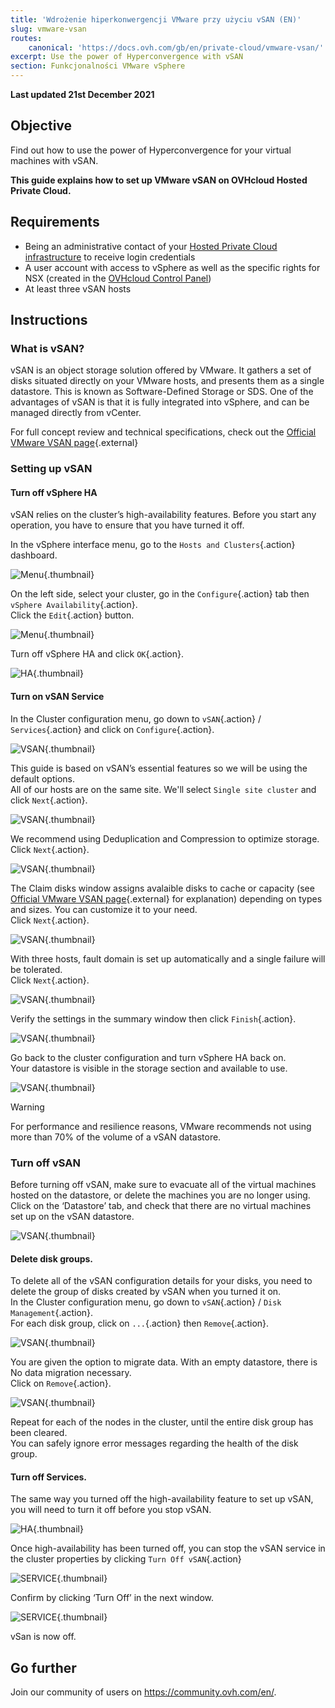 ```yaml
---
title: 'Wdrożenie hiperkonwergencji VMware przy użyciu vSAN (EN)'
slug: vmware-vsan
routes:
    canonical: 'https://docs.ovh.com/gb/en/private-cloud/vmware-vsan/'
excerpt: Use the power of Hyperconvergence with vSAN
section: Funkcjonalności VMware vSphere
---
```


**Last updated 21st December 2021**

## Objective

Find out how to use the power of Hyperconvergence for your virtual machines with vSAN.

**This guide explains how to set up VMware vSAN on OVHcloud Hosted Private Cloud.**

## Requirements

- Being an administrative contact of your [Hosted Private Cloud infrastructure](https://www.ovhcloud.com/pl/enterprise/products/hosted-private-cloud/) to receive login credentials
- A user account with access to vSphere as well as the specific rights for NSX (created in the [OVHcloud Control Panel](https://www.ovh.com/auth/?action=gotomanager&from=https://www.ovh.pl/&ovhSubsidiary=pl))
- At least three vSAN hosts

## Instructions

### What is vSAN?

vSAN is an object storage solution offered by VMware. It gathers a set of disks situated directly on your VMware hosts, and presents them as a single datastore. This is known as Software-Defined Storage or SDS. One of the advantages of vSAN is that it is fully integrated into vSphere, and can be managed directly from vCenter.

For full concept review and technical specifications, check out the [Official VMware VSAN page](https://docs.vmware.com/en/VMware-vSphere/6.7/com.vmware.vsphere.vsan-planning.doc/GUID-18F531E9-FF08-49F5-9879-8E46583D4C70.html){.external}

### Setting up vSAN

#### Turn off vSphere HA

vSAN relies on the cluster’s high-availability features. Before you start any operation, you have to ensure that you have turned it off.

In the vSphere interface menu, go to the `Hosts and Clusters`{.action} dashboard.

![Menu](images/en01hosts.png){.thumbnail}

On the left side, select your cluster, go in the `Configure`{.action} tab then `vSphere Availability`{.action}.<br>
Click the `Edit`{.action} button.

![Menu](images/en02cluster.png){.thumbnail}

Turn off vSphere HA and click `OK`{.action}.

![HA](images/en03ha.png){.thumbnail}

#### Turn on vSAN Service

In the Cluster configuration menu, go down to `vSAN`{.action} / `Services`{.action} and click on `Configure`{.action}.

![VSAN](images/en04vsan.png){.thumbnail}

This guide is based on vSAN’s essential features so we will be using the default options.<br>
All of our hosts are on the same site. We'll select `Single site cluster` and click `Next`{.action}.

![VSAN](images/en05vsantype.png){.thumbnail}

We recommend using Deduplication and Compression to optimize storage.<br>
Click `Next`{.action}.

![VSAN](images/en06vsanservices.png){.thumbnail}


The Claim disks window assigns avalaible disks to cache or capacity (see [Official VMware VSAN page](https://docs.vmware.com/en/VMware-vSphere/6.7/com.vmware.vsphere.vsan-planning.doc/GUID-18F531E9-FF08-49F5-9879-8E46583D4C70.html){.external} for explanation) depending on types and sizes. You can customize it to your need.<br>
Click `Next`{.action}.

![VSAN](images/en07vsanclaim.png){.thumbnail}

With three hosts, fault domain is set up automatically and a single failure will be tolerated.<br>
Click `Next`{.action}.

![VSAN](images/en08vsanfault.png){.thumbnail}

Verify the settings in the summary window then click `Finish`{.action}.

![VSAN](images/en09vsanready.png){.thumbnail}

Go back to the cluster configuration and turn vSphere HA back on.<br>
Your datastore is visible in the storage section and available to use.

![VSAN](images/en10vsandata.png){.thumbnail}

> [!warning]
>
> For performance and resilience reasons, VMware recommends not using more than 70% of the volume of a vSAN datastore.
>

### Turn off vSAN

Before turning off vSAN, make sure to evacuate all of the virtual machines hosted on the datastore, or delete the machines you are no longer using.
Click on the ‘Datastore’ tab, and check that there are no virtual machines set up on the vSAN datastore.

![VSAN](images/en11vsanvm.png){.thumbnail}

#### Delete disk groups.

To delete all of the vSAN configuration details for your disks, you need to delete the group of disks created by vSAN when you turned it on.<br>
In the Cluster configuration menu, go down to `vSAN`{.action} / `Disk Management`{.action}.<br>
For each disk group, click on `...`{.action} then `Remove`{.action}.<br>

![VSAN](images/en12vsanremove.png){.thumbnail}

You are given the option to migrate data. With an empty datastore, there is No data migration necessary.<br>
Click on `Remove`{.action}.

![VSAN](images/en13vsanmig.png){.thumbnail}

Repeat for each of the nodes in the cluster, until the entire disk group has been cleared.<br>
You can safely ignore  error messages regarding the health of the disk group.

#### Turn off Services.

The same way you turned off the high-availability feature to set up vSAN, you will need to turn it off before you stop vSAN.

![HA](images/en03ha.png){.thumbnail}

Once high-availability has been turned off, you can stop the vSAN service in the cluster properties by clicking `Turn Off vSAN`{.action}

![SERVICE](images/en14vsanoff.png){.thumbnail}

Confirm by clicking ‘Turn Off’ in the next window.

![SERVICE](images/en15vsanconfirm.png){.thumbnail}

vSan is now off.

## Go further

Join our community of users on <https://community.ovh.com/en/>.

